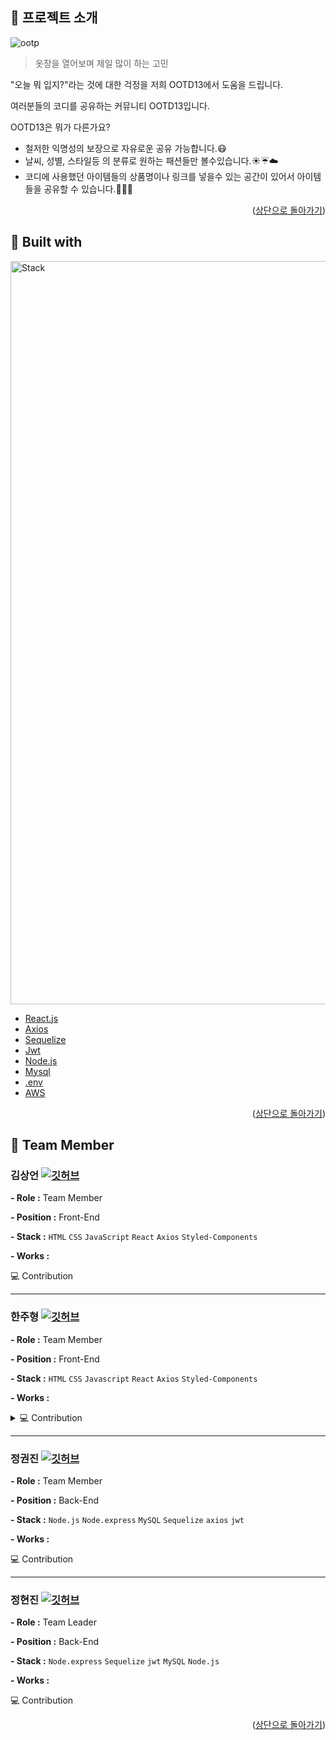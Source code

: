 <div id="top"></div>

## :bell: 프로젝트 소개
![ootp](https://user-images.githubusercontent.com/39891496/150265387-0852d056-131a-4761-aa1f-6a903f5b307b.png)

>옷장을 열어보며 제일 많이 하는 고민

"오늘 뭐 입지?"라는 것에 대한 걱정을 저희 OOTD13에서 도움을 드립니다.

여러분들의 코디를 공유하는 커뮤니티 OOTD13입니다.

OOTD13은 뭐가 다른가요?
* 철저한 익명성의 보장으로 자유로운 공유 가능합니다.:mask:
* 날씨, 성별, 스타일등 의 분류로 원하는 패션들만 볼수있습니다.:sunny::umbrella::cloud:
* 코디에 사용했던 아이템들의 상품명이나 링크를 넣을수 있는 공간이 있어서 아이템들을 공유할 수 있습니다.:shoe::handbag::tshirt:

<p align="right">(<a href="#top">상단으로 돌아가기</a>)</p>

## :electric_plug: Built with
<img width="1189" alt="Stack" src="https://user-images.githubusercontent.com/87595062/150261829-7a1548d0-1571-42ec-8c74-ed8d99987533.png">

* [React.js](https://reactjs.org/)
* [Axios](https://axios-http.com/)
* [Sequelize](https://sequelize.org/)
* [Jwt](https://jwt.io/)
* [Node.js](https://nodejs.org/)
* [Mysql](https://www.mysql.com/)
* [.env](https://github.com/motdotla/dotenv)
* [AWS](https://aws.amazon.com/)

<p align="right">(<a href="#top">상단으로 돌아가기</a>)</p>

## :runner: Team Member
### 김상언 [![깃허브](https://img.shields.io/badge/GitHub-vvindovv-181717?style=for-the-badge&logo=GitHub&logoColor=181717)](https://github.com/vvindovv)    
**- Role :** Team Member

**- Position :** Front-End

**- Stack :** `HTML` `CSS` `JavaScript` `React` `Axios` `Styled-Components` 

**- Works :**

💻 Contribution
<hr>

### 한주형 [![깃허브](https://img.shields.io/badge/GitHub-MR.HANBEAN-181717?style=for-the-badge&logo=GitHub&logoColor=181717)](https://github.com/Mr-Hanbean)
**- Role :** Team Member

**- Position :** Front-End

**- Stack :** `HTML` `CSS` `Javascript` `React` `Axios` `Styled-Components`

**- Works :**
<details>
<summary>💻 Contribution</summary>
<div markdown="1">       
테스트
</div>
</details>
<hr>

### 정권진 [![깃허브](https://img.shields.io/badge/GitHub-qwp0905-181717?style=for-the-badge&logo=GitHub&logoColor=181717)](https://github.com/qwp0905)
**- Role :** Team Member

**- Position :** Back-End

**- Stack :** `Node.js` `Node.express` `MySQL` `Sequelize` `axios` `jwt`

**- Works :**

💻 Contribution
<hr>

### 정현진 [![깃허브](https://img.shields.io/badge/GitHub-Jhin3283-181717?style=for-the-badge&logo=GitHub&logoColor=181717)](https://github.com/Jhin3283)
**- Role :** Team Leader

**- Position :** Back-End

**- Stack :** `Node.express` `Sequelize` `jwt` `MySQL` `Node.js` 

**- Works :**

💻 Contribution

<p align="right">(<a href="#top">상단으로 돌아가기</a>)</p>
